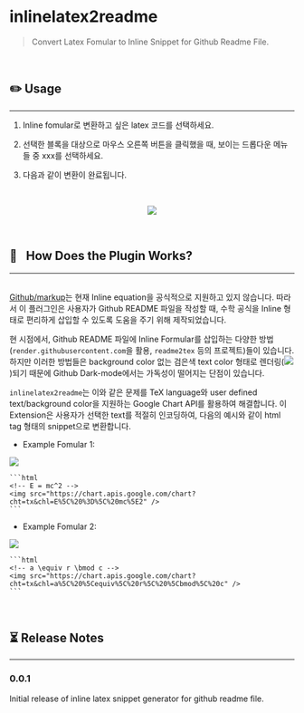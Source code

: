 # inlinelatex2readme

> Convert Latex Fomular to Inline Snippet for Github Readme File.


<br/>

## :pencil2: Usage
---

1. Inline fomular로 변환하고 싶은 latex 코드를 선택하세요.

2. 선택한 블록을 대상으로 마우스 오른쪽 버튼을 클릭했을 때, 보이는 드롭다운 메뉴들 중 xxx를 선택하세요.

3. 다음과 같이 변환이 완료됩니다.

</br><p align="center"><img src="./gif/demo_record.gif" /></p>

<br/>

## 🌱&ensp; How Does the Plugin Works?
---


<br/>[Github/markup]()는 현재 Inline equation을 공식적으로 지원하고 있지 않습니다. 따라서 이 플러그인은 사용자가 Github README 파일을 작성할 때, 수학 공식을 Inline 형태로 편리하게 삽입할 수 있도록 도움을 주기 위해 제작되었습니다. 

현 시점에서, Github README 파일에 Inline Formular를 삽입하는 다양한 방법(`render.githubusercontent.com`을 활용, `readme2tex` 등의 프로젝트)들이 있습니다. 하지만 이러한 방법들은 background color 없는 검은색 text color 형태로 렌더링(<img src="https://render.githubusercontent.com/render/math?math=e^{i +\pi} =x+1">)되기 때문에 Github Dark-mode에서는 가독성이 떨어지는 단점이 있습니다.

`inlinelatex2readme`는 이와 같은 문제를 TeX language와 user defined text/background color을 지원하는 Google Chart API를 활용하여 해결합니다. 이 Extension은 사용자가 선택한 text를 적절히 인코딩하여, 다음의 예시와 같이 html tag 형태의 snippet으로 변환합니다.

* Example Fomular 1: <!-- E = mc^2 -->
<img src="https://chart.apis.google.com/chart?cht=tx&chl=E%5C%20%3D%5C%20mc%5E2" />

    ```html
    <!-- E = mc^2 -->
    <img src="https://chart.apis.google.com/chart?cht=tx&chl=E%5C%20%3D%5C%20mc%5E2" />
    ```

* Example Fomular 2: <!-- a \equiv r \bmod c -->
<img src="https://chart.apis.google.com/chart?cht=tx&chl=a%5C%20%5Cequiv%5C%20r%5C%20%5Cbmod%5C%20c" />

    ```html
    <!-- a \equiv r \bmod c -->
    <img src="https://chart.apis.google.com/chart?cht=tx&chl=a%5C%20%5Cequiv%5C%20r%5C%20%5Cbmod%5C%20c" />
    ```


<br/>

## :hourglass_flowing_sand: Release Notes
---

### 0.0.1

Initial release of inline latex snippet generator for github readme file.



